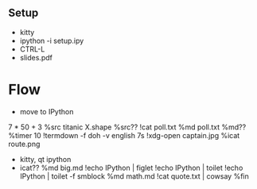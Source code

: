 ## Setup
- kitty
- ipython -i setup.ipy
- CTRL-L
- slides.pdf
    

# Flow
- move to IPython

7 * 50 + 3
%src titanic
X.shape
%src??
!cat poll.txt
%md poll.txt
%md??
%timer 10
!termdown -f doh -v english 7s
!xdg-open captain.jpg
%icat route.png
  - kitty, qt ipython
  - icat??
%md big.md
!echo IPython | figlet
!echo IPython | toilet
!echo IPython | toilet -f smblock
%md math.md
!cat quote.txt | cowsay
%fin
